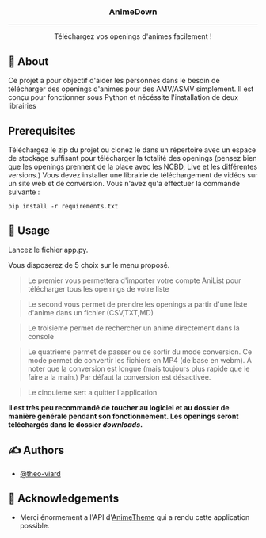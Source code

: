 

<h3 align="center">AnimeDown</h3>

---

<p align="center"> Téléchargez vos openings d'animes facilement !
    <br> 
</p>

## 🧐 About <a name = "about"></a>

Ce projet a pour objectif d'aider les personnes dans le besoin de télécharger des openings d'animes pour des AMV/ASMV simplement. Il est conçu pour fonctionner sous Python et nécéssite l'installation de deux librairies

## Prerequisites

Téléchargez le zip du projet ou clonez le dans un répertoire avec un espace de stockage suffisant pour télécharger la totalité des openings (pensez bien que les openings prennent de la place avec les NCBD, Live et les différentes versions.)
Vous devez installer une librairie de téléchargement de vidéos sur un site web et de conversion. Vous n'avez qu'a effectuer la commande suivante : 

```
pip install -r requirements.txt
```

## 🎈 Usage <a name="usage"></a>

Lancez le fichier app.py.

Vous disposerez de 5 choix sur le menu proposé.

> Le premier vous permettera d'importer votre compte AniList pour télécharger tous les openings de votre liste


> Le second vous permet de prendre les openings a partir d'une liste d'anime dans un fichier (CSV,TXT,MD)


> Le troisieme permet de rechercher un anime directement dans la console


> Le quatrieme permet de passer ou de sortir du mode conversion. Ce mode permet de convertir les fichiers en MP4 (de base en webm). A noter que la conversion est longue (mais toujours plus rapide que le faire a la main.) Par défaut la conversion est désactivée.


> Le cinquieme sert a quitter l'application



**Il est très peu recommandé de toucher au logiciel et au dossier de manière générale pendant son fonctionnement. Les openings seront téléchargés dans le dossier _downloads_.**

## ✍️ Authors <a name = "authors"></a>

- [@theo-viard](https://github.com/https://github.com/Theo-Viard)

## 🎉 Acknowledgements <a name = "acknowledgement"></a>

- Merci énormement a l'API d'[AnimeTheme](https://animethemes.moe/) qui a rendu cette application possible.
